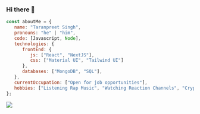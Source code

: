 ### Hi there 👋


```javascript
const aboutMe = {
   name: "Taranpreet Singh",
   pronouns: "he" | "him",
   code: [Javascript, Node],
   technologies: {
      frontEnd: {
         js: ["React", "NextJS"],
         css: ["Material UI", "Tailwind UI"]
      },
      databases: ["MongoDB", "SQL"],
   },
   currentOccupation: ["Open for job opportunities"],
   hobbies: ["Listening Rap Music", "Watching Reaction Channels", "Cryptocurrency"],
};
```
<img  src="https://github-readme-stats.vercel.app/api?username=itstaranarora&&show_icons=true&theme=radical"/>

